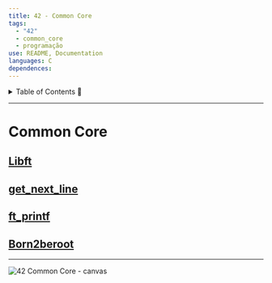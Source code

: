 ```yaml
---
title: 42 - Common Core
tags:
  - "42"
  - common_core
  - programação
use: README, Documentation
languages: C
dependences:
---
```


<details><summary>Table of Contents 🔖</summary>

- [Common Core](#common-core)
  - [Libft](#libft)
  - [get\_next\_line](#get_next_line)
  - [ft\_printf](#ft_printf)
  - [Born2beroot](#born2beroot)

</details>

---

# Common Core

## [Libft](./Libft/README.md)

## [get_next_line](./get_next_line/README.md)

## [ft_printf](./ft_printf/README.md)

## [Born2beroot](./Born2beroot/README.md) 


---

![42 Common Core - canvas](./42_Common_Core-canvas.canvas)